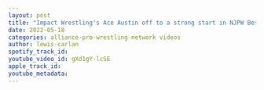 ```yaml
---
layout: post
title: "Impact Wrestling's Ace Austin off to a strong start in NJPW Best of The Super Juniors 29 Tournament"
date: 2022-05-18
categories: alliance-pro-wrestling-network videos
author: lewis-carlan
spotify_track_id: 
youtube_video_id: gXd1gY-lcSE
apple_track_id: 
youtube_metadata: 
---
```

